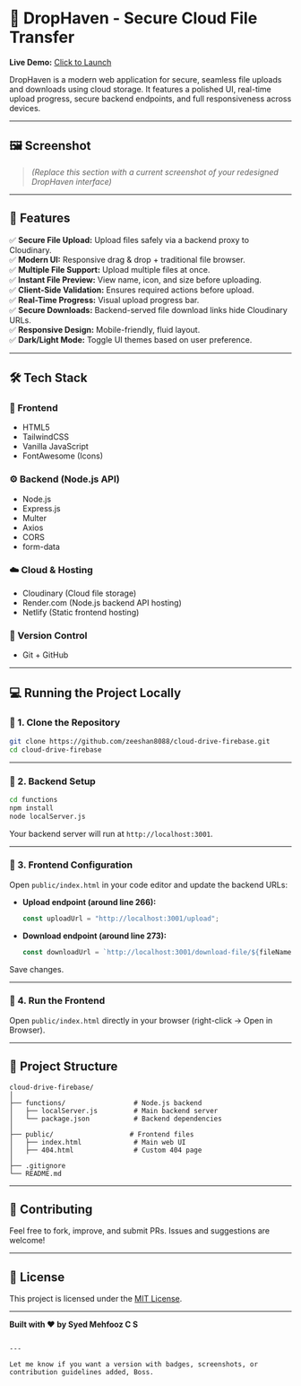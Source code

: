 # 🚀 DropHaven - Secure Cloud File Transfer

**Live Demo:** [Click to Launch](https://superlative-entremet-3d67d2.netlify.app/#uploader)

DropHaven is a modern web application for secure, seamless file uploads and downloads using cloud storage. It features a polished UI, real-time upload progress, secure backend endpoints, and full responsiveness across devices.

---

## 🖼️ Screenshot
> *(Replace this section with a current screenshot of your redesigned DropHaven interface)*

---

## 🌟 Features

✅ **Secure File Upload:** Upload files safely via a backend proxy to Cloudinary.  
✅ **Modern UI:** Responsive drag & drop + traditional file browser.  
✅ **Multiple File Support:** Upload multiple files at once.  
✅ **Instant File Preview:** View name, icon, and size before uploading.  
✅ **Client-Side Validation:** Ensures required actions before upload.  
✅ **Real-Time Progress:** Visual upload progress bar.  
✅ **Secure Downloads:** Backend-served file download links hide Cloudinary URLs.  
✅ **Responsive Design:** Mobile-friendly, fluid layout.  
✅ **Dark/Light Mode:** Toggle UI themes based on user preference.

---

## 🛠️ Tech Stack

### 🎯 Frontend
- HTML5
- TailwindCSS
- Vanilla JavaScript
- FontAwesome (Icons)

### ⚙️ Backend (Node.js API)
- Node.js
- Express.js
- Multer
- Axios
- CORS
- form-data

### ☁️ Cloud & Hosting
- Cloudinary (Cloud file storage)
- Render.com (Node.js backend API hosting)
- Netlify (Static frontend hosting)

### 🔁 Version Control
- Git + GitHub

---

## 💻 Running the Project Locally

### 🔹 1. Clone the Repository
```bash
git clone https://github.com/zeeshan8088/cloud-drive-firebase.git
cd cloud-drive-firebase
````

---

### 🔹 2. Backend Setup

```bash
cd functions
npm install
node localServer.js
```

Your backend server will run at `http://localhost:3001`.

---

### 🔹 3. Frontend Configuration

Open `public/index.html` in your code editor and update the backend URLs:

* **Upload endpoint (around line 266):**

  ```js
  const uploadUrl = "http://localhost:3001/upload";
  ```
* **Download endpoint (around line 273):**

  ```js
  const downloadUrl = `http://localhost:3001/download-file/${fileName}`;
  ```

Save changes.

---

### 🔹 4. Run the Frontend

Open `public/index.html` directly in your browser (right-click → Open in Browser).

---

## 📁 Project Structure

```
cloud-drive-firebase/
│
├── functions/                 # Node.js backend
│   ├── localServer.js         # Main backend server
│   └── package.json           # Backend dependencies
│
├── public/                   # Frontend files
│   ├── index.html             # Main web UI
│   ├── 404.html               # Custom 404 page
│
├── .gitignore
└── README.md
```

---

## 🙌 Contributing

Feel free to fork, improve, and submit PRs. Issues and suggestions are welcome!

---

## 📜 License

This project is licensed under the [MIT License](LICENSE).

---

**Built with ❤️ by Syed Mehfooz C S**

```

---

Let me know if you want a version with badges, screenshots, or contribution guidelines added, Boss.
```

